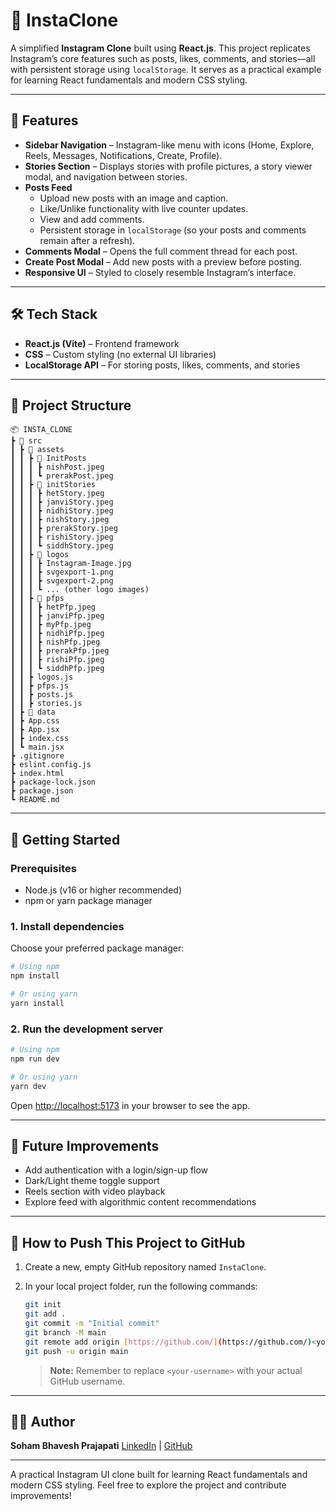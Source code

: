 # 📸 InstaClone

A simplified **Instagram Clone** built using **React.js**. This project replicates Instagram’s core features such as posts, likes, comments, and stories—all with persistent storage using `localStorage`. It serves as a practical example for learning React fundamentals and modern CSS styling.

---

## 🚀 Features

- **Sidebar Navigation** – Instagram-like menu with icons (Home, Explore, Reels, Messages, Notifications, Create, Profile).
- **Stories Section** – Displays stories with profile pictures, a story viewer modal, and navigation between stories.
- **Posts Feed**
  - Upload new posts with an image and caption.
  - Like/Unlike functionality with live counter updates.
  - View and add comments.
  - Persistent storage in `localStorage` (so your posts and comments remain after a refresh).
- **Comments Modal** – Opens the full comment thread for each post.
- **Create Post Modal** – Add new posts with a preview before posting.
- **Responsive UI** – Styled to closely resemble Instagram’s interface.

---

## 🛠️ Tech Stack

- **React.js (Vite)** – Frontend framework
- **CSS** – Custom styling (no external UI libraries)
- **LocalStorage API** – For storing posts, likes, comments, and stories

---

## 📂 Project Structure

```
📦 INSTA_CLONE
┣ 📂 src
┃ ┣ 📂 assets
┃ ┃ ┣ 📂 InitPosts
┃ ┃ ┃ ┣ nishPost.jpeg
┃ ┃ ┃ ┗ prerakPost.jpeg
┃ ┃ ┣ 📂 initStories
┃ ┃ ┃ ┣ hetStory.jpeg
┃ ┃ ┃ ┣ janviStory.jpeg
┃ ┃ ┃ ┣ nidhiStory.jpeg
┃ ┃ ┃ ┣ nishStory.jpeg
┃ ┃ ┃ ┣ prerakStory.jpeg
┃ ┃ ┃ ┣ rishiStory.jpeg
┃ ┃ ┃ ┗ siddhStory.jpeg
┃ ┃ ┣ 📂 logos
┃ ┃ ┃ ┣ Instagram-Image.jpg
┃ ┃ ┃ ┣ svgexport-1.png
┃ ┃ ┃ ┣ svgexport-2.png
┃ ┃ ┃ ┗ ... (other logo images)
┃ ┃ ┣ 📂 pfps
┃ ┃ ┃ ┣ hetPfp.jpeg
┃ ┃ ┃ ┣ janviPfp.jpeg
┃ ┃ ┃ ┣ myPfp.jpeg
┃ ┃ ┃ ┣ nidhiPfp.jpeg
┃ ┃ ┃ ┣ nishPfp.jpeg
┃ ┃ ┃ ┣ prerakPfp.jpeg
┃ ┃ ┃ ┣ rishiPfp.jpeg
┃ ┃ ┃ ┗ siddhPfp.jpeg
┃ ┃ ┣ logos.js
┃ ┃ ┣ pfps.js
┃ ┃ ┣ posts.js
┃ ┃ ┣ stories.js
┃ ┣ 📂 data
┃ ┣ App.css
┃ ┣ App.jsx
┃ ┣ index.css
┃ ┗ main.jsx 
┣ .gitignore
┣ eslint.config.js
┣ index.html
┣ package-lock.json
┣ package.json
┗ README.md
```

---

## 🚀 Getting Started

### Prerequisites

- Node.js (v16 or higher recommended)
- npm or yarn package manager

### 1. Install dependencies

Choose your preferred package manager:
```bash
# Using npm
npm install

# Or using yarn
yarn install
```

### 2. Run the development server

```bash
# Using npm
npm run dev

# Or using yarn
yarn dev
```
Open [http://localhost:5173](http://localhost:5173/) in your browser to see the app.

---

## 🔮 Future Improvements

- Add authentication with a login/sign-up flow
- Dark/Light theme toggle support
- Reels section with video playback
- Explore feed with algorithmic content recommendations

---

## 📌 How to Push This Project to GitHub

1.  Create a new, empty GitHub repository named `InstaClone`.

2.  In your local project folder, run the following commands:
    ```bash
    git init
    git add .
    git commit -m "Initial commit"
    git branch -M main
    git remote add origin [https://github.com/](https://github.com/)<your-username>/InstaClone.git
    git push -u origin main
    ```
    > **Note:** Remember to replace `<your-username>` with your actual GitHub username.

---

## 👨‍💻 Author

**Soham Bhavesh Prajapati**
[LinkedIn](https://www.linkedin.com/in/soham-prajapati-9-in) | [GitHub](https://github.com/SohamPrajapati9)

---

A practical Instagram UI clone built for learning React fundamentals and modern CSS styling. Feel free to explore the project and contribute improvements!
